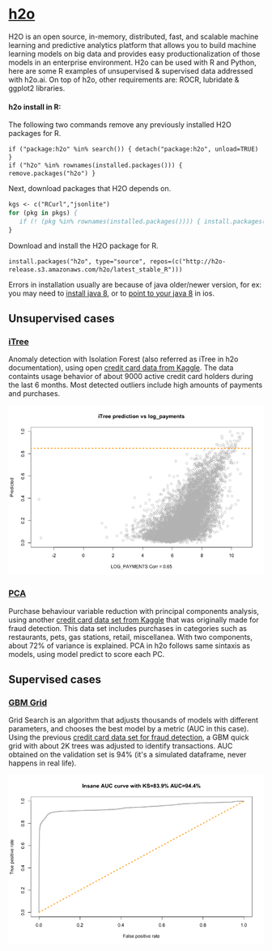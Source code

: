 # [h2o](http://docs.h2o.ai/h2o/latest-stable/h2o-docs/welcome.html)
H2O is an open source, in-memory, distributed, fast, and scalable machine learning and predictive analytics platform that allows you to build machine learning models on big data and provides easy productionalization of those models in an enterprise environment. H2o can be used with R and Python, here are some R examples of unsupervised & supervised data addressed with h2o.ai. On top of h2o, other requirements are: ROCR, lubridate & ggplot2 libraries. 

#### h2o install in R: 
The following two commands remove any previously installed H2O packages for R.

```
if ("package:h2o" %in% search()) { detach("package:h2o", unload=TRUE) }
if ("h2o" %in% rownames(installed.packages())) { remove.packages("h2o") }
```

Next, download packages that H2O depends on.
```p
kgs <- c("RCurl","jsonlite")
for (pkg in pkgs) {
   if (! (pkg %in% rownames(installed.packages()))) { install.packages(pkg) }
}
```

Download and install the H2O package for R.
```
install.packages("h2o", type="source", repos=(c("http://h2o-release.s3.amazonaws.com/h2o/latest_stable_R")))
```

Errors in installation usually are because of java older/newer version, for ex: you may need to [install java 8](https://stackoverflow.com/questions/60274066/error-while-using-h2o-init-in-r-java-related), or to [point to your java 8](http://docs.h2o.ai/h2o/latest-stable/h2o-docs/faq/java.html#i-keep-getting-a-message-that-i-need-to-install-java-i-have-a-supported-version-of-java-installed-but-i-am-still-getting-this-message-what-should-i-do) in ios.  

## Unsupervised cases

### [iTree](https://github.com/camilaburne/h2o/tree/main/itree)

Anomaly detection with Isolation Forest (also referred as iTree in h2o documentation), using open [credit card data from Kaggle](https://www.kaggle.com/arjunbhasin2013/ccdata). The data containts usage behavior of about 9000 active credit card holders during the last 6 months. Most detected outliers include high amounts of payments and purchases. 

![alt text](https://github.com/camilaburne/h2o/blob/main/itree/itree_vs_logpayment.png  "Scatterplot of log payments vs predicted")

### [PCA](https://github.com/camilaburne/h2o/tree/main/PCA)

Purchase behaviour variable reduction with principal components analysis, using another [credit card data set from Kaggle](https://www.kaggle.com/kartik2112/fraud-detection) that was originally made for fraud detection. This data set includes purchases in categories such as restaurants, pets, gas stations, retail, miscellanea. With two components, about 72% of variance is explained. PCA in h2o follows same sintaxis as models, using model predict to score each PC. 


## Supervised cases

### [GBM Grid](https://github.com/camilaburne/h2o/tree/main/GBM)

Grid Search is an algorithm that adjusts thousands of models with different parameters, and chooses the best model by a metric (AUC in this case). Using the previous [credit card data set for fraud detection](https://www.kaggle.com/kartik2112/fraud-detection), a GBM quick grid with about 2K trees was adjusted to identify transactions. AUC obtained on the validation set is 94% (it's a simulated dataframe, never happens in real life). 

![alt text](https://github.com/camilaburne/h2o/blob/main/GBM/auc.png  "Insane AUC curve")
